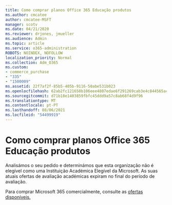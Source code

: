 ```yaml
---
title: Como comprar planos Office 365 Educação produtos
ms.author: cmcatee
author: cmcatee-MSFT
manager: scotv
ms.date: 04/21/2020
ms.reviewer: drjones, jmueller
ms.audience: Admin
ms.topic: article
ms.service: o365-administration
ROBOTS: NOINDEX, NOFOLLOW
localization_priority: Normal
ms.collection: Adm_O365
ms.custom:
- commerce_purchase
- "335"
- "1500009"
ms.assetid: 22f7af2f-85b5-405b-9116-50abe531b023
ms.openlocfilehash: 62ab2fc121658b106eee4807edae6f291269cab3e4c844565acc3dbce949b3c0
ms.sourcegitcommit: d71b18e1403859fbfc45ddd9a57c8ab68f4d9f96
ms.translationtype: MT
ms.contentlocale: pt-PT
ms.lasthandoff: 08/06/2021
ms.locfileid: "54499919"
---
```

# <a name="how-to-purchase-office-365-education-plans"></a>Como comprar planos Office 365 Educação produtos

Analisámos o seu pedido e determinámos que esta organização não é elegível como uma Instituição Académica Elegível da Microsoft. As suas atuais ofertas de avaliação académicas expiram no final do período de avaliação.
  
Para comprar Microsoft 365 comercialmente, consulte as [ofertas disponíveis.](https://go.microsoft.com/fwlink/p/?linkid=868433)  